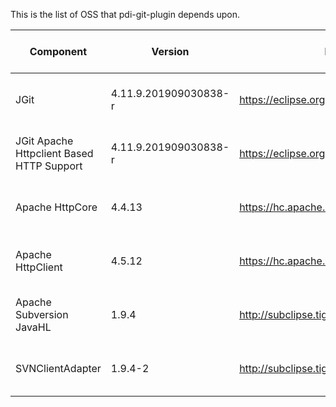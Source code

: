 This is the list of OSS that pdi-git-plugin depends upon.

| Component | Version | Home Page | License In Effect |
|-----------|---------|-----------|-------------------|
| JGit      | 4.11.9.201909030838-r | https://eclipse.org/jgit/ | [Eclipse Public License - v 1.0](https://www.eclipse.org/legal/epl-v10.html) |
| JGit Apache Httpclient Based HTTP Support      | 4.11.9.201909030838-r | https://eclipse.org/jgit/ | [Eclipse Public License - v 1.0](https://www.eclipse.org/legal/epl-v10.html) |
| Apache HttpCore                   | 4.4.13 | https://hc.apache.org/  | [Apache License, Version 2.0](https://www.apache.org/licenses/LICENSE-2.0) |
| Apache HttpClient                   | 4.5.12 | https://hc.apache.org/  | [Apache License, Version 2.0](https://www.apache.org/licenses/LICENSE-2.0) |
| Apache Subversion JavaHL | 1.9.4 | http://subclipse.tigris.org/wiki/JavaHL | [Apache License, Version 2.0](https://www.apache.org/licenses/LICENSE-2.0) |
| SVNClientAdapter | 1.9.4-2 | http://subclipse.tigris.org/svnClientAdapter.html | [Apache License, Version 2.0](https://www.apache.org/licenses/LICENSE-2.0) |
